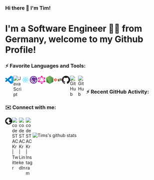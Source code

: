 ### Hi there 👋 I'm Tim!

# I'm a Software Engineer 👨‍💻 from Germany, welcome to my Github Profile!

### ⚡️ Favorite Languages and Tools:

[<img align="left" alt="Visual Studio Code" width="26px" src="https://raw.githubusercontent.com/github/explore/80688e429a7d4ef2fca1e82350fe8e3517d3494d/topics/visual-studio-code/visual-studio-code.png" />][vscode]
[<img align="left" alt="JavaScript" width="26px" src="https://raw.githubusercontent.com/remojansen/logo.ts/master/ts.png" />][typescript]
[<img align="left" alt="React" width="26px" src="https://raw.githubusercontent.com/github/explore/80688e429a7d4ef2fca1e82350fe8e3517d3494d/topics/react/react.png" />][react]
[<img align="left" alt="Gatsby" width="26px" src="https://raw.githubusercontent.com/github/explore/e94815998e4e0713912fed477a1f346ec04c3da2/topics/gatsby/gatsby.png" />][gatsby]
[<img align="left" alt="GraphQL" width="26px" src="https://raw.githubusercontent.com/github/explore/80688e429a7d4ef2fca1e82350fe8e3517d3494d/topics/graphql/graphql.png" />][graphql]
[<img align="left" alt="Node.js" width="26px" src="https://raw.githubusercontent.com/github/explore/80688e429a7d4ef2fca1e82350fe8e3517d3494d/topics/nodejs/nodejs.png" />][nodejs]
[<img align="left" alt="Git" width="26px" src="https://raw.githubusercontent.com/github/explore/80688e429a7d4ef2fca1e82350fe8e3517d3494d/topics/git/git.png" />][git]
[<img align="left" alt="GitHub" width="26px" src="https://raw.githubusercontent.com/github/explore/78df643247d429f6cc873026c0622819ad797942/topics/github/github.png" />][github]
[<img align="left" alt="GitHub" width="26px" src="https://seeklogo.com/images/S/serverless-logo-314C5E0CB4-seeklogo.com.png" />][serverless]
[<img align="left" alt="GitHub" width="26px" src="https://camo.githubusercontent.com/686cb5fafb9129279dd63c8f08f7e1d6997c8ed225536a1976ce51179a69f91e/68747470733a2f2f747365642e696f2f747365642d6f672e706e67" />][tsed]

<br />

### ⚡️ Recent GitHub Activity:

<!--START_SECTION:activity-->
<!--END_SECTION:activity-->

### ✉️ Connect with me:

[<img align="left" alt="codeSTACKr.com" width="22px" src="https://raw.githubusercontent.com/iconic/open-iconic/master/svg/globe.svg" />][website]
[<img align="left" alt="codeSTACKr | Twitter" width="22px" src="https://cdn.jsdelivr.net/npm/simple-icons@v3/icons/twitter.svg" />][twitter]
[<img align="left" alt="codeSTACKr | LinkedIn" width="22px" src="https://cdn.jsdelivr.net/npm/simple-icons@v3/icons/linkedin.svg" />][linkedin]
[<img align="left" alt="codeSTACKr | Instagram" width="22px" src="https://cdn.jsdelivr.net/npm/simple-icons@v3/icons/instagram.svg" />][instagram]

<br />
<br />

![Tims's github stats](https://github-readme-stats.vercel.app/api?username=tim-hoffmann&count_private=true)

[website]: http://tim-hoffmann.net
[twitter]: https://twitter.com/_timhoffmann
[instagram]: https://instagram.com/timbutku
[linkedin]: https://www.linkedin.com/in/tim-hoffmann-365911122/
[react]: https://reactjs.org/
[serverless]: https://www.serverless.com/
[vscode]: https://code.visualstudio.com/
[gatsby]: https://www.gatsbyjs.com/
[graphql]: https://graphql.org/
[nodejs]: https://nodejs.org/
[github]: https://github.com/
[tsed]: https://tsed.io/
[git]: https://git-scm.com/
[typescript]: https://www.typescriptlang.org/
